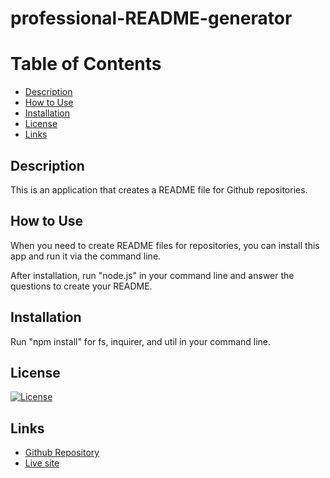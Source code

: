 # professional-README-generator

# Table of Contents
* [Description](#description)
* [How to Use](#use)
* [Installation](#installation)
* [License](#license)
* [Links](#links)
        
## Description
This is an application that creates a README file for Github repositories.


## How to Use
When you need to create README files for repositories, you can install this app and run it via the command line.

After installation, run "node.js" in your command line and answer the questions to create your README.


## Installation
Run "npm install" for fs, inquirer, and util in your command line.


## License
[![License](https://img.shields.io/badge/license-MIT-pink)](https://shields.io)

        
## Links
* [Github Repository](https://github.com/tedtalktimmy/professional-README-generator)
* [Live site](https://tedtalktimmy.github.io/professional-README-generator/)
